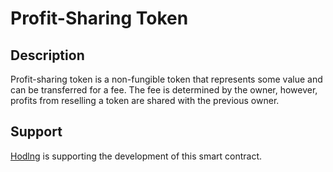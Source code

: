 # Profit-Sharing Token

## Description

Profit-sharing token is a non-fungible token that represents some value and can be transferred for a fee. The fee is determined by the owner, however, profits from reselling a token are shared with the previous owner.

## Support

[Hodlng](http://www.hodl.ng/) is supporting the development of this smart contract.

